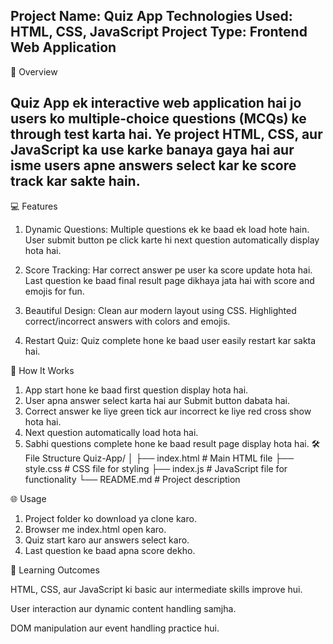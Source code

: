 Project Name: Quiz App
Technologies Used: HTML, CSS, JavaScript
Project Type: Frontend Web Application
---

🌟 Overview

Quiz App ek interactive web application hai jo users ko multiple-choice questions (MCQs) ke through test karta hai. Ye project HTML, CSS, aur JavaScript ka use karke banaya gaya hai aur isme users apne answers select kar ke score track kar sakte hain.
---

💻 Features

1. Dynamic Questions:
Multiple questions ek ke baad ek load hote hain.
User submit button pe click karte hi next question automatically display hota hai.
2. Score Tracking:
Har correct answer pe user ka score update hota hai.
Last question ke baad final result page dikhaya jata hai with score and emojis for fun.
3. Beautiful Design:
Clean aur modern layout using CSS.
Highlighted correct/incorrect answers with colors and emojis.

4. Restart Quiz:
Quiz complete hone ke baad user easily restart kar sakta hai.

📝 How It Works
1. App start hone ke baad first question display hota hai.
2. User apna answer select karta hai aur Submit button dabata hai.
3. Correct answer ke liye green tick aur incorrect ke liye red cross show hota hai.
4. Next question automatically load hota hai.
5. Sabhi questions complete hone ke baad result page display hota hai.
🛠 File Structure
Quiz-App/
│
├── index.html       # Main HTML file
├── style.css        # CSS file for styling
├── index.js         # JavaScript file for functionality
└── README.md        # Project description


🌐 Usage

1. Project folder ko download ya clone karo.
2. Browser me index.html open karo.
3. Quiz start karo aur answers select karo.
4. Last question ke baad apna score dekho.

🎯 Learning Outcomes

HTML, CSS, aur JavaScript ki basic aur intermediate skills improve hui.

User interaction aur dynamic content handling samjha.

DOM manipulation aur event handling practice hui.
